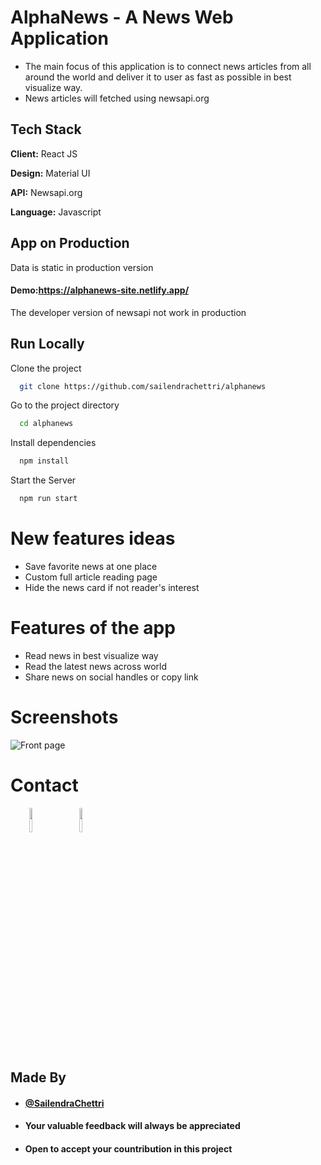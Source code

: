 
# AlphaNews - A News Web Application

- The main focus of this application is to connect news articles from all around the world and deliver it to user as fast as possible in best visualize way.
- News articles will fetched using newsapi.org
## Tech Stack

**Client:** React JS

**Design:** Material UI

**API:** Newsapi.org

**Language:** Javascript
  
## App on Production

Data is static in production version
#### Demo:https://alphanews-site.netlify.app/
The developer version of newsapi not work in production

## Run Locally

Clone the project

```bash
  git clone https://github.com/sailendrachettri/alphanews
```

Go to the project directory

```bash 
  cd alphanews
```

Install dependencies

```bash
  npm install 
```

Start the Server

```bash
  npm run start
```

# New features ideas
- Save favorite news at one place
- Custom full article reading page
- Hide the news card if not reader's interest

# Features of the app
- Read news in best visualize way
- Read the latest news across world
- Share news on social handles or copy link

# Screenshots
<p><img src="https://drive.google.com/uc?export=view&id=1bujeZNkmWfV7g_0GJhwI6Tor9ZVruJVz" alt="Front page"></p>

# Contact
<p><span style="margin-right: 30px;"></span><a href="https://www.linkedin.com/in/sailendrachettri/"><img target="_blank" src="https://cdn.jsdelivr.net/gh/devicons/devicon/icons/linkedin/linkedin-original.svg" style="width: 10%;"></a><span style="margin-right: 30px;"></span><a href="https://github.com/sailendrachettri/"><img target="_blank" src="https://cdn.jsdelivr.net/gh/devicons/devicon/icons/github/github-original.svg" style="width: 10%;"></a></p>


## Made By
- #### [@SailendraChettri](https://instagram.com/01_sailendra)
- #### Your valuable feedback will always be appreciated
- #### Open to accept your countribution in this project

